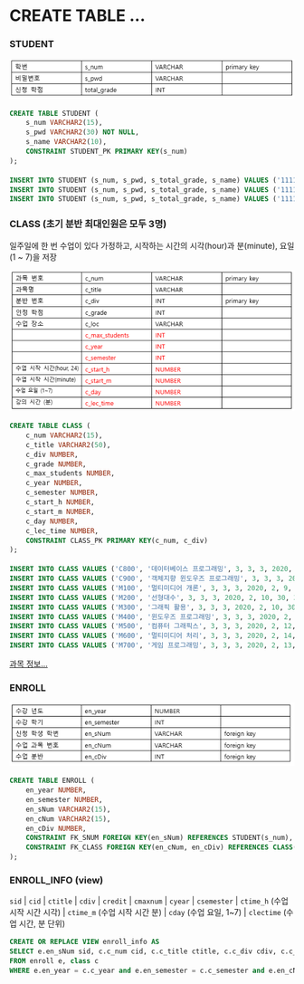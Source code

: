 # CREATE TABLE ...

### STUDENT

![images/Untitled.png](images/Untitled.png)

```sql
CREATE TABLE STUDENT (
	s_num VARCHAR2(15),
	s_pwd VARCHAR2(30) NOT NULL,
	s_name VARCHAR2(10),
	CONSTRAINT STUDENT_PK PRIMARY KEY(s_num)
);

INSERT INTO STUDENT (s_num, s_pwd, s_total_grade, s_name) VALUES ('1111111', '123', '고은서');
INSERT INTO STUDENT (s_num, s_pwd, s_total_grade, s_name) VALUES ('1111112', '124', '이수현');
INSERT INTO STUDENT (s_num, s_pwd, s_total_grade, s_name) VALUES ('1111113', '125', '조혜민');
```

### CLASS (초기 분반 최대인원은 모두 3명)

일주일에 한 번 수업이 있다 가정하고, 시작하는 시간의 시각(hour)과 분(minute), 요일(1 ~ 7)을 저장

![images/Untitled%201.png](images/Untitled%201.png)

```sql
CREATE TABLE CLASS (
	c_num VARCHAR2(15),
	c_title VARCHAR2(50),
	c_div NUMBER,
	c_grade NUMBER,
	c_max_students NUMBER,
	c_year NUMBER,
	c_semester NUMBER,
	c_start_h NUMBER,
	c_start_m NUMBER,
	c_day NUMBER,
	c_lec_time NUMBER,
	CONSTRAINT CLASS_PK PRIMARY KEY(c_num, c_div)
);

INSERT INTO CLASS VALUES ('C800', '데이터베이스 프로그래밍', 3, 3, 3, 2020, 2, 13, 30, 1, 75);
INSERT INTO CLASS VALUES ('C900', '객체지향 윈도우즈 프로그래밍', 3, 3, 3, 2020, 2, 10, 30, 3, 75);
INSERT INTO CLASS VALUES ('M100', '멀티미디어 개론', 3, 3, 3, 2020, 2, 9, 0, 2, 75);	
INSERT INTO CLASS VALUES ('M200', '선형대수', 3, 3, 3, 2020, 2, 10, 30, 3, 75);
INSERT INTO CLASS VALUES ('M300', '그래픽 활용', 3, 3, 3, 2020, 2, 10, 30, 2, 75);
INSERT INTO CLASS VALUES ('M400', '윈도우즈 프로그래밍', 3, 3, 3, 2020, 2, 12, 0, 4, 75);
INSERT INTO CLASS VALUES ('M500', '컴퓨터 그래픽스', 3, 3, 3, 2020, 2, 12, 0, 4, 75);
INSERT INTO CLASS VALUES ('M600', '멀티미디어 처리', 3, 3, 3, 2020, 2, 14, 0, 1, 120);
INSERT INTO CLASS VALUES ('M700', '게임 프로그래밍', 3, 3, 3, 2020, 2, 13, 30, 1, 75);
```

[과목 정보...](https://www.notion.so/4eb4c32c1983404c9bcfba8eb187641c)

### ENROLL

![images/Untitled%202.png](images/Untitled%202.png)

```sql
CREATE TABLE ENROLL (
	en_year NUMBER,
	en_semester NUMBER,
	en_sNum VARCHAR2(15),
	en_cNum VARCHAR2(15),
	en_cDiv NUMBER,
	CONSTRAINT FK_SNUM FOREIGN KEY(en_sNum) REFERENCES STUDENT(s_num),
	CONSTRAINT FK_CLASS FOREIGN KEY(en_cNum, en_cDiv) REFERENCES CLASS(c_num, c_div)
);
```

### ENROLL_INFO (view)

`sid` | `cid` | `ctitle` | `cdiv` | `credit` | `cmaxnum` | `cyear` | `csemester` | `ctime_h` (수업 시작 시간 시각) | `ctime_m` (수업 시작 시간 분) | `cday` (수업 요일, 1~7) | `clectime` (수업 시간, 분 단위)

```sql
CREATE OR REPLACE VIEW enroll_info AS
SELECT e.en_sNum sid, c.c_num cid, c.c_title ctitle, c.c_div cdiv, c.c_grade credit, c.c_max_students cmaxnum, c.c_year cyear, c.c_semester csemester, c.c_start_h ctime_h, c.c_start_m ctime_m, c.c_day cday, c.c_lec_time clectime
FROM enroll e, class c
WHERE e.en_year = c.c_year and e.en_semester = c.c_semester and e.en_cNum = c.c_num and e.en_cDiv = c.c_div;
```
